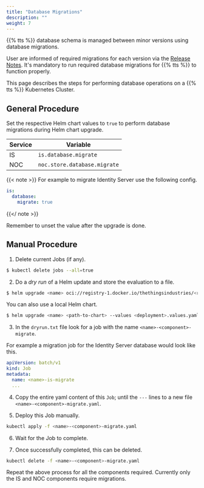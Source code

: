```yaml
---
title: "Database Migrations"
description: ""
weight: 7
---
```


{{% tts %}} database schema is managed between minor versions using database migrations.

User are informed of required migrations for each version via the [Release Notes](https://www.thethingsindustries.com/docs/whats-new/). It's mandatory to run required database migrations for {{% tts %}} to function properly.

This page describes the steps for performing database operations on a {{% tts %}} Kubernetes Cluster.

<!--more-->

## General Procedure

Set the respective Helm chart values to `true` to perform database migrations during Helm chart upgrade.

| Service | Variable                     |
| ------- | ---------------------------- |
| IS      | `is.database.migrate`        |
| NOC     | `noc.store.database.migrate` |

{{< note >}}
For example to migrate Identity Server use the following config.

```yaml
is:
  database:
    migrate: true
```

{{</ note >}}

Remember to unset the value after the upgrade is done.

## Manual Procedure

1. Delete current Jobs (if any).

```bash
$ kubectl delete jobs --all=true
```

2. Do a _dry run_ of a Helm update and store the evaluation to a file.

```bash
$ helm upgrade <name> oci://registry-1.docker.io/thethingsindustries/<repo> --version <version> --values <deployment>.values.yaml --dry-run --debug > dryrun.txt
```

You can also use a local Helm chart.

```bash
$ helm upgrade <name> <path-to-chart> --values <deployment>.values.yaml --dry-run --debug > dryrun.txt
```

3. In the `dryrun.txt` file look for a job with the name `<name>-<component>-migrate`.

For example a migration job for the Identity Server database would look like this.

```yaml
apiVersion: batch/v1
kind: Job
metadata:
  name: <name>-is-migrate
  ...
```

4. Copy the entire yaml content of this `Job`; until the `---` lines to a new file `<name>-<component>-migrate.yaml`.

5. Deploy this Job manually.

```bash
kubectl apply -f <name>-<component>-migrate.yaml
```

6. Wait for the Job to complete.

7. Once successfully completed, this can be deleted.

```bash
kubectl delete -f <name>-<component>-migrate.yaml
```

Repeat the above process for all the components required. Currently only the IS and NOC components require migrations.

